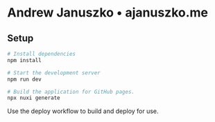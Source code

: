 # Andrew Januszko • ajanuszko.me

## Setup

```bash
# Install dependencies
npm install

# Start the development server
npm run dev

# Build the application for GitHub pages.
npx nuxi generate

```

Use the deploy workflow to build and deploy for use.